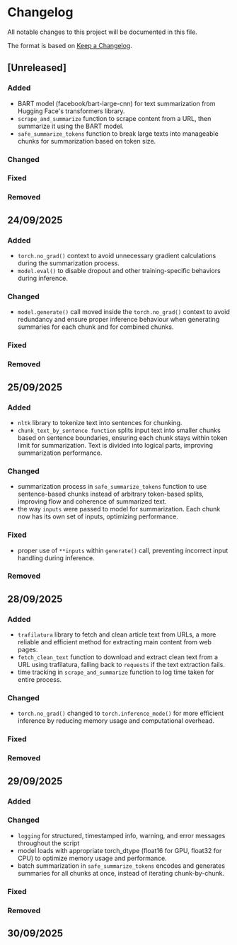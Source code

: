 # Changelog

All notable changes to this project will be documented in this file.

The format is based on [Keep a Changelog](https://keepachangelog.com/en/1.1.0/).

## [Unreleased]

### Added

- BART model (facebook/bart-large-cnn) for text summarization from Hugging Face's transformers library.
- `scrape_and_summarize` function to scrape content from a URL, then summarize it using the BART model.
- `safe_summarize_tokens` function to break large texts into manageable chunks for summarization based on token size.

### Changed

### Fixed

### Removed

## 24/09/2025

### Added

- `torch.no_grad()` context to avoid unnecessary gradient calculations during the summarization process.
- `model.eval()` to disable dropout and other training-specific behaviors during inference.

### Changed

- `model.generate()` call moved inside the `torch.no_grad()` context to avoid redundancy and ensure proper inference behaviour when generating summaries for each chunk and for combined chunks.

### Fixed

### Removed

## 25/09/2025

### Added

- `nltk` library to tokenize text into sentences for chunking.
- `chunk_text_by_sentence function` splits input text into smaller chunks based on sentence boundaries, ensuring each chunk stays within token limit for summarization. Text is divided into logical parts, improving summarization performance.

### Changed

- summarization process in `safe_summarize_tokens` function to use sentence-based chunks instead of arbitrary token-based splits, improving flow and coherence of summarized text.
- the way `inputs` were passed to model for summarization. Each chunk now has its own set of inputs, optimizing performance.

### Fixed

- proper use of `**inputs` within `generate()` call, preventing incorrect input handling during inference.

### Removed

## 28/09/2025

### Added

- `trafilatura` library to fetch and clean article text from URLs, a more reliable and efficient method for extracting main content from web pages.
- `fetch_clean_text` function to download and extract clean text from a URL using trafilatura, falling back to `requests` if the text extraction fails.
- time tracking in `scrape_and_summarize` function to log time taken for entire process.

### Changed

- `torch.no_grad()` changed to `torch.inference_mode()` for more efficient inference by reducing memory usage and computational overhead.

### Fixed

### Removed

## 29/09/2025

### Added

### Changed

- `logging` for structured, timestamped info, warning, and error messages throughout the script
- model loads with appropriate torch_dtype (float16 for GPU, float32 for CPU) to optimize memory usage and performance.
- batch summarization in `safe_summarize_tokens` encodes and generates summaries for all chunks at once, instead of iterating chunk-by-chunk.

### Fixed

### Removed

## 30/09/2025